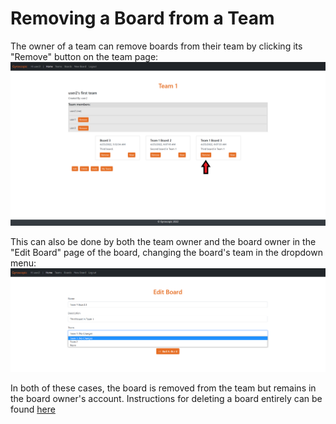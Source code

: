# Removing a Board from a Team

The owner of a team can remove boards from their team by clicking its "Remove" button on the team page:
![Remove a board from a team](https://github.com/sarantharma/GyroscopicProject/blob/passport/User%20Guides/img/remove_board.png)

This can also be done by both the team owner and the board owner in the "Edit Board" page of the board, changing the board's team in the dropdown menu:
![Remove a board from a team in Edit Board](https://github.com/sarantharma/GyroscopicProject/blob/passport/User%20Guides/img/remove_board_2.PNG)

In both of these cases, the board is removed from the team but remains in the board owner's account. Instructions for deleting a board entirely can be found [here](https://github.com/sarantharma/GyroscopicProject/blob/passport/User%20Guides/Modifying%20and%20Deleting%20Boards.md)
